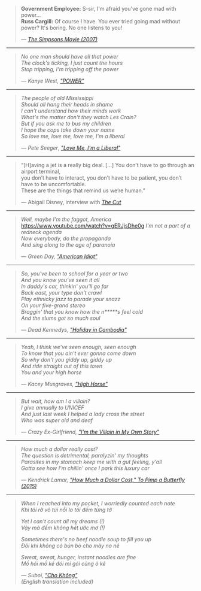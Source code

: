 > **Government Employee:** S-sir, I'm afraid you've gone mad with power...  
> **Russ Cargill:** Of course I have. You ever tried going mad without power? It's boring. No one listens to you!  
>
> — [*The Simpsons Movie (2007)*](https://www.youtube.com/watch?v=zoZRdnHeeYg)

---

> *No one man should have all that power*  
> *The clock's ticking, I just count the hours*  
> *Stop tripping, I'm tripping off the power*  
>
> — *Kanye West,* [*"POWER"*](https://www.youtube.com/watch?v=L53gjP-TtGE)

---

> *The people of old Mississippi*  
> *Should all hang their heads in shame*  
> *I can't understand how their minds work*  
> *What's the matter don't they watch Les Crain?*  
> *But if you ask me to bus my children*  
> *I hope the cops take down your name*  
> *So love me, love me, love me, I'm a liberal*  
>
> — *Pete Seeger*, [*"Love Me, I'm a Liberal"*](https://www.youtube.com/watch?v=3cdqQ2BdgOA)

---

> “[H]aving a jet is a really big deal. [...] You don’t have to go through an airport terminal,  
> you don’t have to interact, you don’t have to be patient, you don’t have to be uncomfortable.  
> These are the things that remind us we’re human.”  
>
> — Abigail Disney, interview with *[The Cut](https://www.cnbc.com/2019/04/02/why-abigail-disney-says-she-would-pass-a-law-against-private-jets.html)*

---

> *Well, maybe I'm the faggot, America*  https://www.youtube.com/watch?v=gERJjsDhe0g
> *I'm not a part of a redneck agenda*  
> *Now everybody, do the propaganda*  
> *And sing along to the age of paranoia*  
>
> — *Green Day,* [*"American Idiot"*](https://www.youtube.com/watch?v=Ee_uujKuJMI)

---

> *So, you've been to school for a year or two*  
> *And you know you've seen it all*  
> *In daddy's car, thinkin' you'll go far*  
> *Back east, your type don't crawl*  
> *Play ethnicky jazz to parade your snazz*  
> *On your five-grand stereo*  
> *Braggin' that you know how the n*****s feel cold*  
> *And the slums got so much soul*  
>
> — *Dead Kennedys,* [*"Holiday in Cambodia"*](https://www.youtube.com/watch?v=v0Uc6ZWDF3c)

---

> *Yeah, I think we've seen enough, seen enough*  
> *To know that you ain't ever gonna come down*  
> *So why don't you giddy up, giddy up*  
> *And ride straight out of this town*  
> *You and your high horse*  
>
> — *Kacey Musgraves,* [*"High Horse"*](https://www.youtube.com/watch?v=fbNDJRwXKGc)

---

> *But wait, how am I a villain?*  
> *I give annually to UNICEF*  
> *And just last week I helped a lady cross the street*  
> *Who was super old and deaf*  
>
> — *Crazy Ex-Girlfriend,* [*"I'm the Villain in My Own Story"*](https://www.youtube.com/watch?v=UhzN7SfnNeY)

---

> *How much a dollar really cost?*  
> *The question is detrimental, paralyzin' my thoughts*  
> *Parasites in my stomach keep me with a gut feeling, y'all*  
> *Gotta see how I'm chillin' once I park this luxury car*  
>
> — *Kendrick Lamar,* [*"How Much a Dollar Cost,"* *To Pimp a Butterfly (2015)*](https://www.youtube.com/watch?v=y8kEiL81_R4)

---

> *When I reached into my pocket, I worriedly counted each note*  
> *Khi tôi rờ vô túi nỗi lo tôi đếm từng tờ*  
>  
> *Yet I can't count all my dreams (!)*  
> *Vậy mà đếm không hết ước mơ (!)*  
>  
> *Sometimes there's no beef noodle soup to fill you up*  
> *Đôi khi không có bún bò cho mày no nê*  
>  
> *Sweat, sweat, hunger, instant noodles are fine*  
> *Mồ hôi mồ kê đói mì gói cũng ô kê*  
>  
> — *Suboi,* [*"Cho Không"*](https://www.youtube.com/watch?v=gERJjsDhe0g)  
> *(English translation included)*
